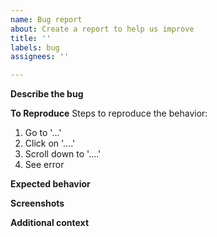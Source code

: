 ```yaml
---
name: Bug report
about: Create a report to help us improve
title: ''
labels: bug
assignees: ''

---
```


**Describe the bug**

**To Reproduce**
Steps to reproduce the behavior:
1. Go to '...'
2. Click on '....'
3. Scroll down to '....'
4. See error

**Expected behavior**

**Screenshots**

**Additional context**
